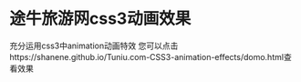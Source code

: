# 途牛旅游网css3动画效果
充分运用css3中animation动画特效
您可以点击https://shanene.github.io/Tuniu.com-CSS3-animation-effects/domo.html查看效果
